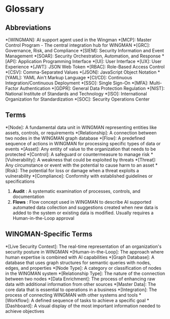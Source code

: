 # Glossary

## Abbreviations

*[WINGMAN]: AI support agent used in the Wingman
*[MCP]: Master Control Program - The central integration hub for WINGMAN
*[GRC]: Governance, Risk, and Compliance
*[SIEM]: Security Information and Event Management
*[SOAR]: Security Orchestration, Automation, and Response
*[API]: Application Programming Interface
*[UI]: User Interface
*[UX]: User Experience
*[JWT]: JSON Web Token
*[RBAC]: Role-Based Access Control
*[CSV]: Comma-Separated Values
*[JSON]: JavaScript Object Notation
*[YAML]: YAML Ain't Markup Language
*[CI/CD]: Continuous Integration/Continuous Deployment
*[SSO]: Single Sign-On
*[MFA]: Multi-Factor Authentication
*[GDPR]: General Data Protection Regulation
*[NIST]: National Institute of Standards and Technology
*[ISO]: International Organization for Standardization
*[SOC]: Security Operations Center

## Terms

*[Node]: A fundamental data unit in WINGMAN representing entities like assets, controls, or requirements
*[Relationship]: A connection between two nodes in the WINGMAN graph database
*[Flow]: A predefined sequence of actions in WINGMAN for processing specific types of data or events
*[Asset]: Any entity of value to the organization that needs to be protected
*[Control]: A safeguard or countermeasure to manage risk
*[Vulnerability]: A weakness that could be exploited by threats
*[Threat]: Any circumstance or event with the potential to cause harm to an asset
*[Risk]: The potential for loss or damage when a threat exploits a vulnerability
*[Compliance]: Conformity with established guidelines or specifications
1. **Audit** : A systematic examination of processes, controls, and documentation
1. **Flows** : Flow concept used in WINGMAN to describe AI supported automated data collection and suggestions created when new data is added to the system or existing data is modified. Usually requires a Human-in-the-Loop approval

## WINGMAN-Specific Terms

*[Live Security Context]: The real-time representation of an organization's security posture in WINGMAN
*[Human-in-the-Loop]: The approach where human expertise is combined with AI capabilities
*[Graph Database]: A database that uses graph structures for semantic queries with nodes, edges, and properties
*[Node Type]: A category or classification of nodes in the WINGMAN system
*[Relationship Type]: The nature of the connection between two nodes
*[Data Enrichment]: The process of enhancing raw data with additional information from other sources
*[Master Data]: The core data that is essential to operations in a business
*[Integration]: The process of connecting WINGMAN with other systems and tools
*[Workflow]: A defined sequence of tasks to achieve a specific goal
*[Dashboard]: A visual display of the most important information needed to achieve objectives
